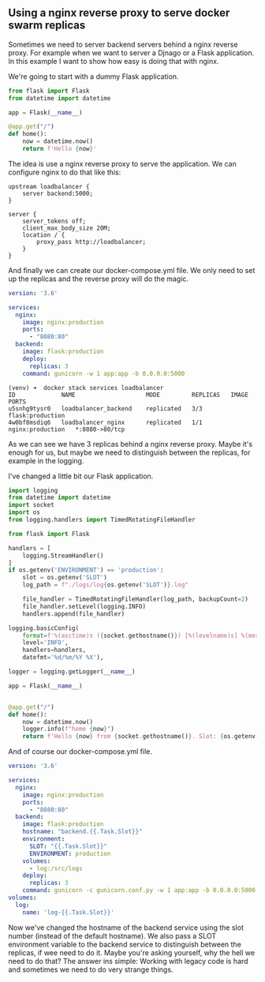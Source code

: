 ## Using a nginx reverse proxy to serve docker swarm replicas

Sometimes we need to server backend servers behind a nginx reverse proxy. For example when we want to server a Djnago or a Flask application. In this example I want to show how easy is doing that with nginx.

We're going to start with a dummy Flask application.

```python
from flask import Flask
from datetime import datetime

app = Flask(__name__)

@app.get("/")
def home():
    now = datetime.now()
    return f'Hello {now}'
```

The idea is use a nginx reverse proxy to serve the application. We can configure nginx to do that like this:

```nginx configuration
upstream loadbalancer {
    server backend:5000;
}

server {
    server_tokens off;
    client_max_body_size 20M;
    location / {
        proxy_pass http://loadbalancer;
    }
}
```

And finally we can create our docker-compose.yml file. We only need to set up the replicas and the reverse proxy will do the magic.

```yaml
version: '3.6'

services:
  nginx:
    image: nginx:production
    ports:
      - "8080:80"
  backend:
    image: flask:production
    deploy:
      replicas: 3
    command: gunicorn -w 1 app:app -b 0.0.0.0:5000
```

```commandline
(venv) ➜  docker stack services loadbalancer
ID             NAME                    MODE         REPLICAS   IMAGE              PORTS
u5snhg9tysr0   loadbalancer_backend    replicated   3/3        flask:production
4w0bf8msdiq6   loadbalancer_nginx      replicated   1/1        nginx:production   *:8080->80/tcp 
```

As we can see we have 3 replicas behind a nginx reverse proxy. Maybe it's enough for us, but maybe we need to distinguish between the replicas, for example in the logging.

I've changed a little bit our Flask application.

```python
import logging
from datetime import datetime
import socket
import os
from logging.handlers import TimedRotatingFileHandler

from flask import Flask

handlers = [
    logging.StreamHandler()
]
if os.getenv('ENVIRONMENT') == 'production':
    slot = os.getenv('SLOT')
    log_path = f"./logs/log{os.getenv('SLOT')}.log"

    file_handler = TimedRotatingFileHandler(log_path, backupCount=2)
    file_handler.setLevel(logging.INFO)
    handlers.append(file_handler)

logging.basicConfig(
    format=f'%(asctime)s ({socket.gethostname()}) [%(levelname)s] %(message)s',
    level='INFO',
    handlers=handlers,
    datefmt='%d/%m/%Y %X'),

logger = logging.getLogger(__name__)

app = Flask(__name__)


@app.get("/")
def home():
    now = datetime.now()
    logger.info(f"home {now}")
    return f'Hello {now} from {socket.gethostname()}. Slot: {os.getenv("SLOT")}'
```

And of course our docker-compose.yml file.

```yaml
version: '3.6'

services:
  nginx:
    image: nginx:production
    ports:
      - "8080:80"
  backend:
    image: flask:production
    hostname: "backend.{{.Task.Slot}}"
    environment:
      SLOT: "{{.Task.Slot}}"
      ENVIRONMENT: production
    volumes:
      - log:/src/logs
    deploy:
      replicas: 3
    command: gunicorn -c gunicorn.conf.py -w 1 app:app -b 0.0.0.0:5000
volumes:
  log:
    name: 'log-{{.Task.Slot}}'
```

Now we've changed the hostname of the backend service using the slot number (instead of the default hostname). We also pass a SLOT environment variable to the backend service to distinguish between the replicas, if wee need to do it. Maybe you're asking yourself, why the hell we need to do that? The answer ins simple: Working with legacy code is hard and sometimes we need to do very strange things.

